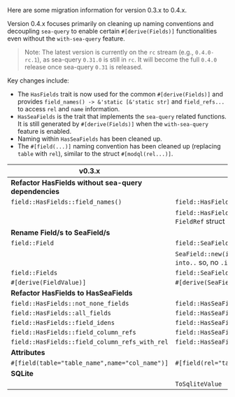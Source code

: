 Here are some migration information for version 0.3.x to 0.4.x.

Version 0.4.x focuses primarily on cleaning up naming conventions and decoupling `sea-query` to enable certain `#[derive(Fields)]` functionalities even without the `with-sea-query` feature.

> Note: The latest version is currently on the `rc` stream (e.g., `0.4.0-rc.1`), as sea-query `0.31.0` is still in `rc`. It will become the full `0.4.0` release once sea-query `0.31` is released.

Key changes include:

- The `HasFields` trait is now used for the common `#[derive(Fields)]` and provides `field_names() -> &'static [&'static str]` and `field_refs...` to access `rel` and `name` information.
- `HasSeaFields` is the trait that implements the `sea-query` related functions. It is still generated by `#[derive(Fields)]` when the `with-sea-query` feature is enabled.
- Naming within `HasSeaFields` has been cleaned up.
- The `#[field(...)]` naming convention has been cleaned up (replacing `table` with `rel`), similar to the struct `#[modql(rel...)]`.

| v0.3.x                                                | v0.4.x                                                                |
|-------------------------------------------------------|-----------------------------------------------------------------------|
| **Refactor HasFields without sea-query dependencies** |                                                                       |
| `field::HasFields::field_names()`                     | `field::HasFields::field_names()`                                     |
|                                                       | `field::HasFields::field_refs()` with new `FieldRef` struct           |
| **Rename Field/s to SeaField/s**                      |                                                                       |
| `field::Field`                                        | `field::SeaField`                                                     |
|                                                       | `SeaField::new(iden, value)` both have `impl into..` so, no `.into()` |
| `field::Fields`                                       | `field::SeaFields`                                                    |
| `#[derive(FieldValue)]`                               | `#[derive(SeaFieldValue)]`                                            |
| **Refactor HasFields to HasSeaFields**                |                                                                       |
| `field::HasFields::not_none_fields`                   | `field::HasSeaFields::not_none_sea_fields`                            |
| `field::HasFields::all_fields`                        | `field::HasSeaFields::all_sea_fields`                                 |
| `field::HasFields::field_idens`                       | `field::HasSeaFields::sea_idens`                                      |
| `field::HasFields::field_column_refs`                 | `field::HasSeaFields::sea_column_refs`                                |
| `field::HasFields::field_column_refs_with_rel`        | `field::HasSeaFields::sea_column_refs_with_rel`                       |
| **Attributes**                                        |                                                                       |
| `#[field(table="table_name",name="col_name")]`        | `#[field(rel="table_name",name="col_name")]`                          |
| **SQLite**                                            |                                                                       |
|                                                       | `ToSqliteValue`                                                       |